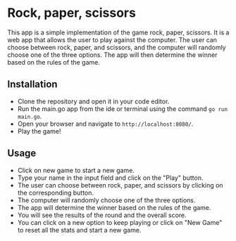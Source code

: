 # Rock, paper, scissors

This app is a simple implementation of the game rock, paper, scissors. It is a web app that allows the user to play against the computer. The user can choose between rock, paper, and scissors, and the computer will randomly choose one of the three options. 
The app will then determine the winner based on the rules of the game.

## Installation
- Clone the repository and open it in your code editor.
- Run the main.go app from the ide or terminal using the command `go run main.go`.
- Open your browser and navigate to `http://localhost:8080/`.
- Play the game!

## Usage
- Click on new game to start a new game.
- Type your name in the input field and click on the "Play" button.
- The user can choose between rock, paper, and scissors by clicking on the corresponding button.
- The computer will randomly choose one of the three options.
- The app will determine the winner based on the rules of the game.
- You will see the results of the round and the overall score.
- You can click on a new option to keep playing or click on "New Game" to reset all the stats and start a new game.
